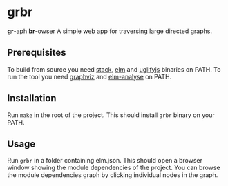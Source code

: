 # grbr

**gr**-aph **br**-owser
A simple web app for traversing large directed graphs.

## Prerequisites

To build from source you need [stack](https://docs.haskellstack.org/en/stable/README/#how-to-install), [elm](https://elm-lang.org/) and [uglifyjs](https://www.npmjs.com/package/uglify-js) binaries on PATH.
To run the tool you need [graphviz](https://www.graphviz.org/) and [elm-analyse](https://github.com/stil4m/elm-analyse) on PATH.

## Installation

Run `make` in the root of the project. This should install `grbr` binary on your PATH.

## Usage

Run `grbr` in a folder containing elm.json.
This should open a browser window showing the module dependencies of the project.
You can browse the module dependencies graph by clicking individual nodes in the graph.

